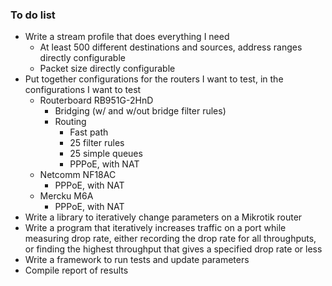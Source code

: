 ### To do list

* Write a stream profile that does everything I need
  * At least 500 different destinations and sources, address ranges directly configurable
  * Packet size directly configurable
* Put together configurations for the routers I want to test, in the configurations I want to test
  * Routerboard RB951G-2HnD
    * Bridging (w/ and w/out bridge filter rules)
    * Routing
      * Fast path
      * 25 filter rules
      * 25 simple queues
      * PPPoE, with NAT
  * Netcomm NF18AC
    * PPPoE, with NAT
  * Mercku M6A
    * PPPoE, with NAT
* Write a library to iteratively change parameters on a Mikrotik router
* Write a program that iteratively increases traffic on a port while measuring drop rate, either recording the drop rate for all throughputs, or finding the highest throughput that gives a specified drop rate or less
* Write a framework to run tests and update parameters
* Compile report of results
